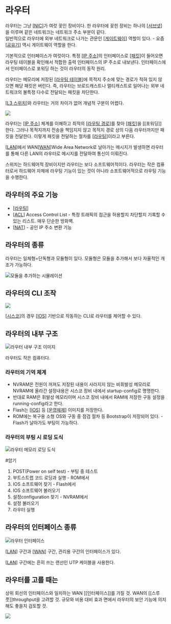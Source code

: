 # 라우터

라우터는 그냥 [[NIC]]가 여럿 꽂인 장비이다. 한 라우터에 꽂힌 장비는 하나의 [[서브넷]]을 이루며 같은 네트워크는 네트워크 주소 부분이 같다.  
일반적으로 라우터에 외부 네트워크로 나가는 관문인 [[게이트웨이]] 역할이 있다. - 요즘 [[공유기]] 역시 게이트웨이 역할을 한다.  

기본적으로 인터페이스가 여럿이다. 특정 [[IP 주소]]의 인터페이스로 [[패킷]]이 들어오면 라우팅 테이블을 확인해서 적합한 출력 인터페이스의 IP 주소로 내보낸다. 인터페이스에서 인터페이스로 포워딩 하는 것이 라우터의 동작 원리.  

라우터는 메모리에 저장된 [[라우팅 테이블]]에 목적지 주소에 맞는 경로가 적혀 있지 않으면 해당 패킷은 버린다. 즉, 라우터는 브로드캐스트나 멀티캐스트로 일어나는 외부 네트워크의 불특정 다수로 전달되는 패킷을 차단한다.  

[[L3 스위치]]와 라우터는 거의 차이가 없어 개념적 구분이 어렵다.  
  
![](../attachments/2022-09-14-17-46-44.png)

라우터는 [[IP 주소]] 체계를 이해하고 최적의 [[라우팅 경로]]를 찾아 [[패킷]]을 [[포워딩]] 한다. 
그러나 목적지까지 전송을 책임지지 않고 목적지 경로 상의 다음 라우터까지만 패킷을 전달한다. 이렇게 패킷을 전달하는 절차를 [[라우팅]]이라고 부른다.

[[LAN]]에서 WAN[[WAN]]Wide Area Network로 날아가는 메시지가 발생하면 라우터를 통해 다른 LAN의 라우터로 메시지를 전달하여 통신이 이뤄진다.

스위치는 하드웨어적 장비이지만 라우터는 보다 소프트웨어적이다. 라우터는 작은 컴퓨터로서 하드웨어 자체에 라우팅 기능이 있는 것이 아니라 소프트웨어적으로 라우팅 기능을 수행한다. 


## 라우터의 주요 기능
- [[라우팅]]
- [[ACL]] Access Control List - 특정 트래픽의 접근을 허용할지 차단할지 기록할 수 있는 리스트. 매우 단순한 방화벽.
- [[NAT]] - 공인 IP 주소 변환 기능



## 라우터의 종류

라우터는 일체형=단독형과 모듈형이 있다. 모듈형은 모듈을 추가해서 보다 자율적인 개조가 가능하다. 

![모듈을 추가하는 시뮬레이션](../attachments/2022-09-19-13-39-20.png)

## 라우터의 CLI 조작

![](../attachments/2022-09-19-13-43-45.png)

[[시스코]]의 경우 [[IOS]] 기반으로 작동하는 CLI로 라우터를 제어할 수 있다. 

## 라우터의 내부 구조
![라우터 내부 구조 이미지](../attachments/2022-09-21-10-40-42.png)

라우터도 작은 컴퓨터다. 

### 라우터의 기억 체계
- NVRAM은 전원이 꺼져도 저장된 내용이 사라지지 않는 비휘발성 메모리로 NVRAM에 올라간 설정내용은 시스코 장비 내에서 startup-config로 명명한다. 
- 반대로 RAM은 휘발성 메모리이며 시스코 장비 내에서 RAM에 저장한 구동 설정을 running-config라고 한다. 
- Flash는 [[IOS]] 등 [[운영체제]] 이미지를 저장한다. 
- ROM에는 복구용 소형 OS와 구동 중 점검 절차 등 Bootstrap이 저장되어 있다. - Flash가 날아가도 부팅이 가능하다. 


### 라우터의 부팅 시 로딩 도식
![라우터 메모리 로딩 도식](../attachments/2022-09-21-10-46-34.png)

#암기
1. POST(Power on self test) - 부팅 중 테스트
2. 부트스트랩 코드 로딩과 실행 - ROM에서
3. IOS 소프트웨어 찾기 - Flash에서
4. IOS 소프트웨어 불러오기
5. 설정configuration 찾기 - NVRAM에서
6. 설정 불러오기 
7. 라우터 실행


## 라우터의 인터페이스 종류
![라우터 인터페이스](../attachments/2022-09-21-10-33-28.png)

[[LAN]] 구간과 [[WAN]] 구간, 관리용 구간의 인터페이스가 있다.

[[LAN]] 구간에는 흔히 쓰는 랜선인 UTP 케이블을 사용한다. 


## 라우터를 고를 때는
상위 회선의 인터페이스와 일치하는 WAN [[인터페이스]]를 가질 것.
WAN의 [[스루풋]]throughput을 고려할 것.
규모와 비용 대비 효과 면에서 라우터의 보안 기능에 의지해도 좋을지 검토할 것.

![](../attachments/2022-09-15-17-25-47.png)



[//begin]: # "Autogenerated link references for markdown compatibility"
[NIC]: NIC.md "NIC (랜카드)"
[서브넷]: 서브넷.md "서브넷"
[게이트웨이]: 게이트웨이.md "게이트웨이"
[공유기]: 공유기.md "공유기"
[IP 주소]: <IP 주소.md> "IP 주소"
[패킷]: 패킷.md "패킷"
[라우팅 테이블]: <라우팅 테이블.md> "라우팅 테이블"
[L3 스위치]: <L3 스위치.md> "L3 스위치"
[라우팅 경로]: <라우팅 경로.md> "라우팅 경로"
[라우팅]: 라우팅.md "라우팅"
[LAN]: LAN.md "LAN"
[WAN]: WAN.md "WAN"
[NAT]: NAT.md "NAT"
[시스코]: 시스코.md "시스코"
[IOS]: IOS.md "IOS"
[운영체제]: 운영체제.md "운영체제"
[//end]: # "Autogenerated link references"
[//begin]: # "Autogenerated link references for markdown compatibility"
[NIC]: NIC.md "NIC (랜카드)"
[서브넷]: 서브넷.md "서브넷"
[게이트웨이]: 게이트웨이.md "게이트웨이"
[공유기]: 공유기.md "공유기"
[IP 주소]: <IP 주소.md> "IP 주소"
[패킷]: 패킷.md "패킷"
[라우팅 테이블]: <라우팅 테이블.md> "라우팅 테이블"
[L3 스위치]: <L3 스위치.md> "L3 스위치"
[IP 주소]: <IP 주소.md> "IP 주소"
[라우팅 경로]: <라우팅 경로.md> "라우팅 경로"
[패킷]: 패킷.md "패킷"
[라우팅]: 라우팅.md "라우팅"
[LAN]: LAN.md "LAN"
[WAN]: WAN.md "WAN"
[라우팅]: 라우팅.md "라우팅"
[ACL]: ACL.md "ACL"
[NAT]: NAT.md "NAT"
[시스코]: 시스코.md "시스코"
[IOS]: IOS.md "IOS"
[IOS]: IOS.md "IOS"
[운영체제]: 운영체제.md "운영체제"
[LAN]: LAN.md "LAN"
[WAN]: WAN.md "WAN"
[LAN]: LAN.md "LAN"
[//end]: # "Autogenerated link references"